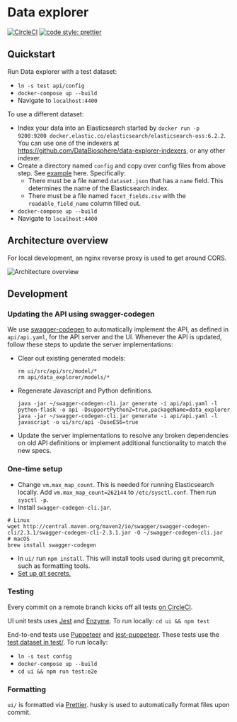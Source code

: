 # Data explorer

[![CircleCI](https://circleci.com/gh/DataBiosphere/data-explorer.svg?style=svg)](https://circleci.com/gh/DataBiosphere/data-explorer)
[![code style: prettier](https://img.shields.io/badge/code_style-prettier-ff69b4.svg?style=flat-square)](https://github.com/prettier/prettier)

## Quickstart

Run Data explorer with a test dataset:

* `ln -s test api/config`
* `docker-compose up --build`
* Navigate to `localhost:4400`

To use a different dataset:

* Index your data into an Elasticsearch started by
  `docker run -p 9200:9200 docker.elastic.co/elasticsearch/elasticsearch-oss:6.2.2`. You can use one of the indexers at
  https://github.com/DataBiosphere/data-explorer-indexers, or any other indexer.
* Create a directory named `config` and copy over config files from above step.
  See [example](https://github.com/DataBiosphere/data-explorer-indexers/blob/master/bigquery/config/platinum_genomes)
  here. Specifically:
  * There must be a file named `dataset.json` that has a `name` field. This
    determines the name of the Elasticsearch index.
  * There must be a file named `facet_fields.csv` with the `readable_field_name`
    column filled out.
* `docker-compose up --build`
* Navigate to `localhost:4400`

## Architecture overview

For local development, an nginx reverse proxy is used to get around CORS.

![Architecture overview](https://i.imgur.com/ilh7RF1.png)

## Development

### Updating the API using swagger-codegen

We use [swagger-codegen](https://github.com/swagger-api/swagger-codegen) to
automatically implement the API, as defined in `api/api.yaml`, for the API
server and the UI. Whenever the API is updated, follow these steps to
update the server implementations:

* Clear out existing generated models:
  ```
  rm ui/src/api/src/model/*
  rm api/data_explorer/models/*
  ```
* Regenerate Javascript and Python definitions.
  ```
  java -jar ~/swagger-codegen-cli.jar generate -i api/api.yaml -l python-flask -o api -DsupportPython2=true,packageName=data_explorer
  java -jar ~/swagger-codegen-cli.jar generate -i api/api.yaml -l javascript -o ui/src/api -DuseES6=true
  ```
* Update the server implementations to resolve any broken dependencies on old API definitions or implement additional functionality to match the new specs.

### One-time setup

* Change `vm.max_map_count`. This is needed for running Elasticsearch locally.
  Add `vm.max_map_count=262144` to `/etc/sysctl.conf`. Then run `sysctl -p`.
* Install `swagger-codegen-cli.jar`.

```
# Linux
wget http://central.maven.org/maven2/io/swagger/swagger-codegen-cli/2.3.1/swagger-codegen-cli-2.3.1.jar -O ~/swagger-codegen-cli.jar
# macOS
brew install swagger-codegen
```

* In `ui/` run `npm install`. This will install tools used during git precommit,
  such as formatting tools.
* [Set up git secrets.](https://github.com/DataBiosphere/data-explorer/tree/master/hooks)

### Testing

Every commit on a remote branch kicks off all tests [on CircleCI](https://circleci.com/gh/DataBiosphere).

UI unit tests uses [Jest](https://facebook.github.io/jest/) and [Enzyme](https://github.com/airbnb/enzyme). To run locally: `cd ui && npm test`

End-to-end tests use [Puppeteer](https://github.com/GoogleChrome/puppeteer) and
[jest-puppeteer](https://github.com/smooth-code/jest-puppeteer).
These tests use the [test dataset in test/](https://github.com/DataBiosphere/data-explorer/tree/master/test).
To run locally:

* `ln -s test config`
* `docker-compose up --build`
* `cd ui && npm run test:e2e`

### Formatting

`ui/` is formatted via [Prettier](https://prettier.io/). husky is used to automatically format files upon commit.
